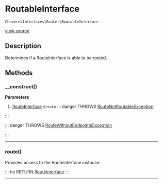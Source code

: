 # RoutableInterface

`Chevere\Interfaces\Router\RoutableInterface`

[view source](https://github.com/chevere/chevere/blob/master/interfaces/Router/RoutableInterface.php)

## Description

Determines if a RouteInterface is able to be routed.

## Methods

### __construct()

**Parameters**

1. [RouteInterface](../Route/RouteInterface.md) `$route`
::: danger THROWS
[RouteNotRoutableException](../../Exceptions/Router/RouteNotRoutableException.md)
 
:::

::: danger THROWS
[RouteWithoutEndpointsException](../../Exceptions/Router/RouteWithoutEndpointsException.md)
 
:::


---

### route()

Provides access to the RouteInterface instance.

::: tip RETURN
[RouteInterface](../Route/RouteInterface.md)
:::


---

